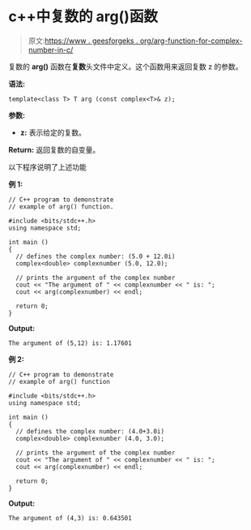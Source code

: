# c++中复数的 arg()函数

> 原文:[https://www . geesforgeks . org/arg-function-for-complex-number-in-c/](https://www.geeksforgeeks.org/arg-function-for-complex-number-in-c/)

复数的 **arg()** 函数在**复数**头文件中定义。这个函数用来返回复数 z 的参数。

**语法:**

```
template<class T> T arg (const complex<T>& z);

```

**参数:**

*   **z:** 表示给定的复数。

**Return:** 返回复数的自变量。

以下程序说明了上述功能

**例 1:**

```
// C++ program to demonstrate
// example of arg() function.

#include <bits/stdc++.h>
using namespace std;

int main ()
{
  // defines the complex number: (5.0 + 12.0i)
  complex<double> complexnumber (5.0, 12.0);

  // prints the argument of the complex number
  cout << "The argument of " << complexnumber << " is: ";
  cout << arg(complexnumber) << endl;

  return 0;
}
```

**Output:**

```
The argument of (5,12) is: 1.17601

```

**例 2:**

```
// C++ program to demonstrate
// example of arg() function

#include <bits/stdc++.h>
using namespace std;

int main ()
{
  // defines the complex number: (4.0+3.0i)
  complex<double> complexnumber (4.0, 3.0);

  // prints the argument of the complex number
  cout << "The argument of " << complexnumber << " is: ";
  cout << arg(complexnumber) << endl;

  return 0;
}
```

**Output:**

```
The argument of (4,3) is: 0.643501

```